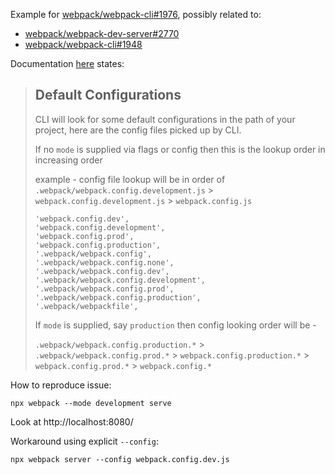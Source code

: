 Example for [webpack/webpack-cli#1976](https://github.com/webpack/webpack-cli/issues/1976), possibly related to:
 * [webpack/webpack-dev-server#2770](https://github.com/webpack/webpack-dev-server/issues/2770)
 * [webpack/webpack-cli#1948](https://github.com/webpack/webpack-cli/issues/1948)

Documentation [here](https://webpack.js.org/api/cli/#default-configurations) states:
> Default Configurations
> ----------------------
> 
> CLI will look for some default configurations in the path of your project, here are the config files picked up by CLI.
>
> If no `mode` is supplied via flags or config then this is the lookup order in increasing order
> 
> example - config file lookup will be in order of `.webpack/webpack.config.development.js` > `webpack.config.development.js` > `webpack.config.js`
>
> ```'webpack.config',
> 'webpack.config.dev',
> 'webpack.config.development',
> 'webpack.config.prod',
> 'webpack.config.production',
> '.webpack/webpack.config',
> '.webpack/webpack.config.none',
> '.webpack/webpack.config.dev',
> '.webpack/webpack.config.development',
> '.webpack/webpack.config.prod',
> '.webpack/webpack.config.production',
> '.webpack/webpackfile',
> ```
> If `mode` is supplied, say `production` then config looking order will be -
>
> `.webpack/webpack.config.production.*` > `.webpack/webpack.config.prod.*` > `webpack.config.production.*` > `webpack.config.prod.*` > `webpack.config.*`

How to reproduce issue:

`npx webpack --mode development serve`

Look at http://localhost:8080/

Workaround using explicit `--config`:

`npx webpack server --config webpack.config.dev.js`
